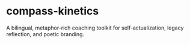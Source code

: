 # compass-kinetics
A bilingual, metaphor-rich coaching toolkit for self-actualization, legacy reflection, and poetic branding.
